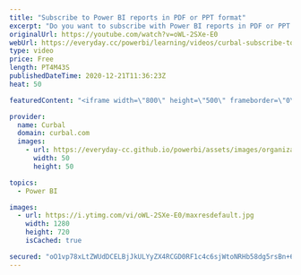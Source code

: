 ```yaml
---
title: "Subscribe to Power BI reports in PDF or PPT format"
excerpt: "Do you want to subscribe with Power BI reports in PDF or PPT format? In this video I will show you how you can do that, the licenses required for the admin and the report subscribers and the limitations you need to be aware of.   Enjoy!  Here you can download all the pbix files: https://curbal.com/donwload-center"
originalUrl: https://youtube.com/watch?v=oWL-2SXe-E0
webUrl: https://everyday.cc/powerbi/learning/videos/curbal-subscribe-to-power-bi-reports-in-pdf-or-ppt-format/
type: video
price: Free
length: PT4M43S
publishedDateTime: 2020-12-21T11:36:23Z
heat: 50

featuredContent: "<iframe width=\"800\" height=\"500\" frameborder=\"0\" src=\"https://www.youtube.com/embed/oWL-2SXe-E0\" allow=\"accelerometer; autoplay; encrypted-media; gyroscope; picture-in-picture\" allowfullscreen></iframe>"

provider:
  name: Curbal
  domain: curbal.com
  images:
    - url: https://everyday-cc.github.io/powerbi/assets/images/organizations/curbal.com-50x50.jpg
      width: 50
      height: 50

topics:
  - Power BI

images:
  - url: https://i.ytimg.com/vi/oWL-2SXe-E0/maxresdefault.jpg
    width: 1280
    height: 720
    isCached: true

secured: "oO1vp78xLtZWUdDCELBjJkULYyZX4RCGD0RF1c4c6sjWtoNRHb58dg5rsBn+6rCIs5iesOmjDr+8KlANJH6cbOz2kWWzaeGXOlYEVDSSSc8iWzMi5X4ykMgL9OMh7FQMRYuayhArDrdoxmApoOyWd+p7TPDGeyOJYkB3czej4bgihzOx6+a8GGiEht/hymQP1nMnMvTAlFzuQjd9nAhdMU6kLdtOA0Yz52v4h+khOuJBAs7S46wms4Zloc0vo1WAhyhhtwM+0KzyvC1HAdrZwUUCx8dsxaPzNiOMl+G6LhH3NN159J6gDmtCIn9lUhSd7yLGUjGd3RLSQiSQZhVHsjYktrsxCFmwzJV6BO/6XpA7/eOjgjcj16qNOsK2ciR8WoHowvjDp/6NtGO6u8mMSdWkeyHWuwpsJgrSwJBfLYQ=;o5x4l8wvVelrtDmyR1c7Sg=="
---
```



